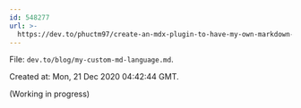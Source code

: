 ```yaml
---
id: 548277
url: >-
  https://dev.to/phuctm97/create-an-mdx-plugin-to-have-my-own-markdown-language-1lnl-temp-slug-8631096
---
```

<!-- This is an auto-generated file, don't change it directly. -->

File: `dev.to/blog/my-custom-md-language.md`.

Created at: Mon, 21 Dec 2020 04:42:44 GMT.

(Working in progress)
